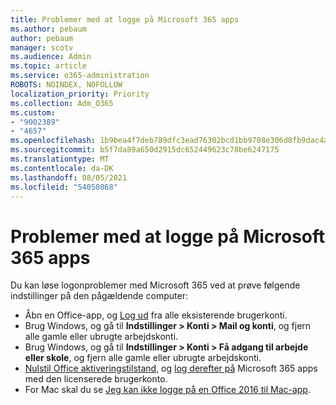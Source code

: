 ```yaml
---
title: Problemer med at logge på Microsoft 365 apps
ms.author: pebaum
author: pebaum
manager: scotv
ms.audience: Admin
ms.topic: article
ms.service: o365-administration
ROBOTS: NOINDEX, NOFOLLOW
localization_priority: Priority
ms.collection: Adm_O365
ms.custom:
- "9002389"
- "4657"
ms.openlocfilehash: 1b9bea4f7deb789dfc3ead76302bcd1bb9708e306d8fb9dac4a9e7b8631bf9ed
ms.sourcegitcommit: b5f7da89a650d2915dc652449623c78be6247175
ms.translationtype: MT
ms.contentlocale: da-DK
ms.lasthandoff: 08/05/2021
ms.locfileid: "54050868"
---
```

# <a name="issues-signing-into-microsoft-365-apps"></a>Problemer med at logge på Microsoft 365 apps

Du kan løse logonproblemer med Microsoft 365 ved at prøve følgende indstillinger på den pågældende computer:

- Åbn en Office-app, og [Log ud](https://go.microsoft.com/fwlink/?linkid=2114082) fra alle eksisterende brugerkonti.
- Brug Windows, og gå til **Indstillinger > Konti > Mail og konti**, og fjern alle gamle eller ubrugte arbejdskonti.
- Brug Windows, og gå til **Indstillinger > Konti > Få adgang til arbejde eller skole**, og fjern alle gamle eller ubrugte arbejdskonti.
- [Nulstil Office aktiveringstilstand,](https://docs.microsoft.com/office365/troubleshoot/activation/reset-office-365-proplus-activation-state) og [log derefter på](https://support.office.com/article/sign-in-to-office-b9582171-fd1f-4284-9846-bdd72bb28426) Microsoft 365 apps med den licenserede brugerkonto.
- For Mac skal du se [Jeg kan ikke logge på en Office 2016 til Mac-app](https://docs.microsoft.com/office365/troubleshoot/authentication/sign-in-to-office-2016-for-mac-fail).
